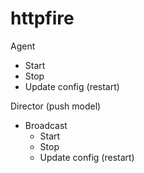 # httpfire

Agent
- Start
- Stop
- Update config (restart)

Director (push model)
- Broadcast
  - Start
  - Stop
  - Update config (restart)

